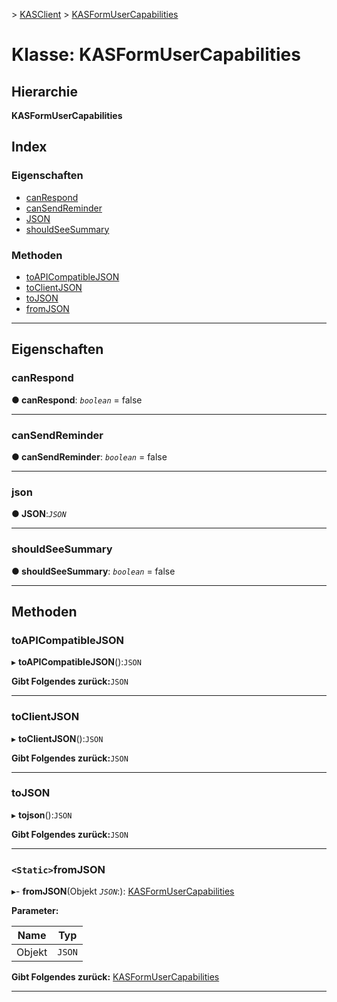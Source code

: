 [](../README.md) > [KASClient](../modules/kasclient.md) > [KASFormUserCapabilities](../classes/kasclient.kasformusercapabilities.md)

# <a name="class-kasformusercapabilities"></a>Klasse: KASFormUserCapabilities

## <a name="hierarchy"></a>Hierarchie

**KASFormUserCapabilities**

## <a name="index"></a>Index 

### <a name="properties"></a>Eigenschaften

* [canRespond](kasclient.kasformusercapabilities.md#canrespond)
* [canSendReminder](kasclient.kasformusercapabilities.md#cansendreminder)
* [JSON](kasclient.kasformusercapabilities.md#json)
* [shouldSeeSummary](kasclient.kasformusercapabilities.md#shouldseesummary)
### <a name="methods"></a>Methoden

* [toAPICompatibleJSON](kasclient.kasformusercapabilities.md#toapicompatiblejson)
* [toClientJSON](kasclient.kasformusercapabilities.md#toclientjson)
* [toJSON](kasclient.kasformusercapabilities.md#tojson)
* [fromJSON](kasclient.kasformusercapabilities.md#fromjson)

---

## <a name="properties"></a>Eigenschaften

<a id="canrespond"></a>

###  <a name="canrespond"></a>canRespond

**● canRespond**: *`boolean`* = false

___
<a id="cansendreminder"></a>

###  <a name="cansendreminder"></a>canSendReminder

**● canSendReminder**: *`boolean`* = false

___
<a id="json"></a>

###  <a name="json"></a>json

**● JSON**:*`JSON`*

___
<a id="shouldseesummary"></a>

###  <a name="shouldseesummary"></a>shouldSeeSummary

**● shouldSeeSummary**: *`boolean`* = false

___

## <a name="methods"></a>Methoden

<a id="toapicompatiblejson"></a>

###  <a name="toapicompatiblejson"></a>toAPICompatibleJSON

▸ **toAPICompatibleJSON**():`JSON`

**Gibt Folgendes zurück:**`JSON`

___
<a id="toclientjson"></a>

###  <a name="toclientjson"></a>toClientJSON

▸ **toClientJSON**():`JSON`

**Gibt Folgendes zurück:**`JSON`

___
<a id="tojson"></a>

###  <a name="tojson"></a>toJSON

▸ **tojson**():`JSON`

**Gibt Folgendes zurück:**`JSON`

___
<a id="fromjson"></a>

### <a name="static-fromjson"></a>`<Static>`fromJSON

▸- **fromJSON**(Objekt *`JSON`*:): [KASFormUserCapabilities](kasclient.kasformusercapabilities.md)

**Parameter:**

| Name | Typ |
| ------ | ------ |
| Objekt | `JSON` |

**Gibt Folgendes zurück:** [KASFormUserCapabilities](kasclient.kasformusercapabilities.md)

___

